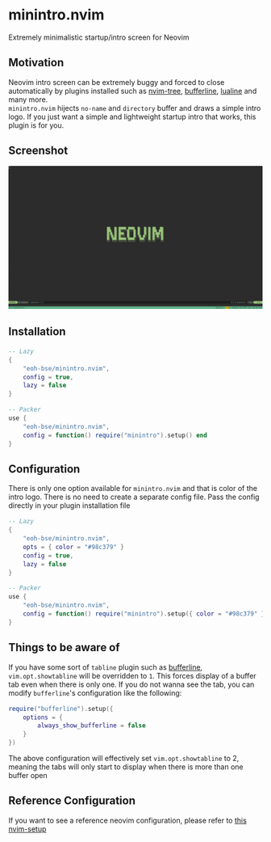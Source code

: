 # minintro.nvim
Extremely minimalistic startup/intro screen for Neovim

## Motivation
Neovim intro screen can be extremely buggy and forced to close automatically by plugins installed such as 
[nvim-tree](https://github.com/nvim-tree/nvim-tree.lua), 
[bufferline](https://github.com/akinsho/bufferline.nvim), 
[lualine](https://github.com/nvim-lualine/lualine.nvim) and many more.  
`minintro.nvim` hijects `no-name` and `directory` buffer and draws a simple intro logo.
If you just want a simple and lightweight startup intro that works, this plugin is for you.

## Screenshot
![minintro-screenshot](screenshots/screenshot.png)

## Installation
```lua
-- Lazy
{
    "eoh-bse/minintro.nvim",
    config = true,
    lazy = false
}
```

```lua
-- Packer
use {
    "eoh-bse/minintro.nvim",
    config = function() require("minintro").setup() end
}
```

## Configuration
There is only one option available for `minintro.nvim` and that is color of the intro logo. There is no need
to create a separate config file. Pass the config directly in your plugin installation file
```lua
-- Lazy
{
    "eoh-bse/minintro.nvim",
    opts = { color = "#98c379" }
    config = true,
    lazy = false
}
```

```lua
-- Packer
use {
    "eoh-bse/minintro.nvim",
    config = function() require("minintro").setup({ color = "#98c379" }) end
}
```

## Things to be aware of
If you have some sort of `tabline` plugin such as [bufferline](https://github.com/akinsho/bufferline.nvim),
`vim.opt.showtabline` will be overridden to `1`. This forces display of a buffer tab even when there is only
one. If you do not wanna see the tab, you can modify `bufferline`'s configuration like the following:
```lua
require("bufferline").setup({
    options = {
        always_show_bufferline = false
    }
})
```
The above configuration will effectively set `vim.opt.showtabline` to 2, meaning the tabs will only start to
display when there is more than one buffer open

## Reference Configuration
If you want to see a reference neovim configuration, please refer to [this
nvim-setup](https://github.com/eoh-bse/nvim-setup)

